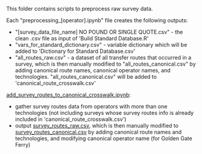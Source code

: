 This folder contains scripts to preprocess raw survey data.

Each "preprocessing_[operator].ipynb" file creates the following outputs:
* "[survey_data_file_name] NO POUND OR SINGLE QUOTE.csv" - the clean .csv file as input of 'Build Standard Database.R'
* "vars_for_standard_dictionary.csv" - variable dictionary which will be added to 'Dictionary for Standard Database.csv'
* "all_routes_raw.csv" - a dataset of all transfer routes that occurred in a survey, which is then manually modified to "all_routes_canonical.csv" by adding canonical route names, canonical operator names, and technologies. "all_routes_canonical.csv" will be added to 'canonical_route_crosswalk.csv'

[add_survey_routes_to_canonical_crosswalk.ipynb](add_survey_routes_to_canonical_crosswalk.ipynb):
* gather survey routes data from operators with more than one technologies (not including surveys whose survey routes info is already included in 'canonical_route_crosswalk.csv')
* output [survey_routes_raw.csv](survey_routes_raw.csv), which is then manually modified to [survey_routes_canonical.csv](survey_routes_canonical.csv) by adding canonical route names and technologies, and modifying canonical operator name (for Golden Gate Ferry)




